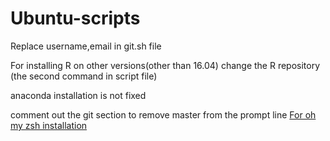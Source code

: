 # Ubuntu-scripts

 Replace username,email in git.sh file

 For installing R on other versions(other than 16.04) change the R repository (the second command in script file)

 anaconda installation is not fixed

comment out the git section to remove master from the prompt line [For oh my zsh installation ](https://medium.com/wearetheledger/oh-my-zsh-made-for-cli-lovers-installation-guide-3131ca5491fb)
